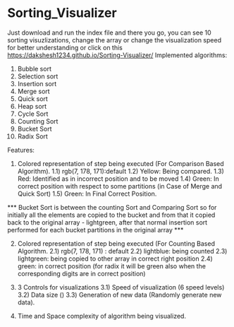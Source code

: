 # Sorting_Visualizer
Just download and run the index file and there you go, you can see 10 sorting visuzlizations, change the array or change the visualization speed for better understanding
or click on this https://dakshesh1234.github.io/Sorting-Visualizer/
Implemented algorithms:
 1) Bubble sort
 2) Selection sort
 3) Insertion sort
 4) Merge sort
 5) Quick sort
 6) Heap sort
 7) Cycle Sort
 8) Counting Sort
 9) Bucket Sort
10) Radix Sort

Features:
1) Colored representation of step being executed (For Comparison Based Algorithm).
     1.1) rgb(7, 178, 171):default
     1.2) Yellow: Being compared.
     1.3) Red: Identified as in incorrect position and to be moved
     1.4) Green: In correct position with respect to some partitions (in Case of Merge and Quick Sort)
     1.5) Green: In Final Correct Position.
   
*** Bucket Sort is between the counting Sort and Comparing Sort so for initially all the elements are copied to the bucket and from that it copied back to the original array - lightgreen, after that normal insertion sort performed for each bucket partitions in the original array ***

2) Colored representation of step being executed (For Counting Based Algorithm.
      2.1) rgb(7, 178, 171) : default
      2.2) lightblue: being counted
      2.3) lightgreen: being copied to other array in correct right position
      2.4) green: in correct position (for radix it will be green also when the corresponding digits are in correct position)

3) 3 Controls for visualizations
      3.1) Speed of visualization (6 speed levels)
      3.2) Data size ()
      3.3) Generation of new data (Randomly generate new data).

4) Time and Space complexity of algorithm being visualized.


